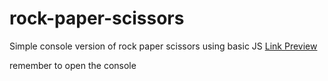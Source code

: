 # rock-paper-scissors

Simple console version of rock paper scissors using basic JS
[Link Preview](https://lorenzogiambellini.github.io/rock-paper-scissors/)

remember to open the console

